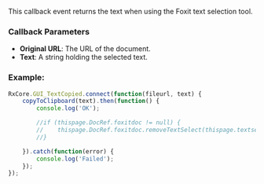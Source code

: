 This callback event returns the text when using the Foxit text selection tool.

### Callback Parameters
- **Original URL**: The URL of the document.
- **Text**: A string holding the selected text.

### Example:

```javascript
RxCore.GUI_TextCopied.connect(function(fileurl, text) {
    copyToClipboard(text).then(function() {
        console.log('OK');

        //if (thispage.DocRef.foxitdoc != null) {
        //    thispage.DocRef.foxitdoc.removeTextSelect(thispage.textselectobj);
        //}

    }).catch(function(error) {
        console.log('Failed');
    });
});
```